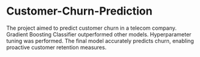 # Customer-Churn-Prediction
The project aimed to predict customer churn in a telecom company. 
Gradient Boosting Classifier outperformed other models. 
Hyperparameter tuning was performed. 
The final model accurately predicts churn, enabling proactive customer retention measures.
 
